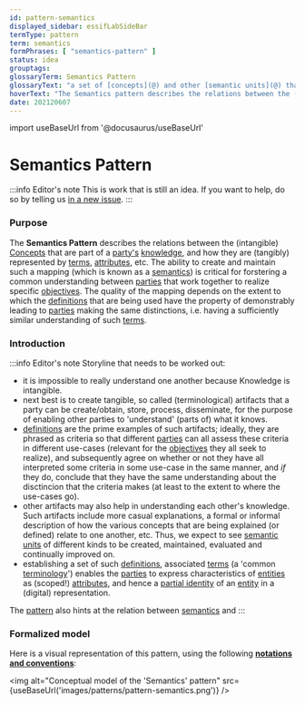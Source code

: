 ```yaml
---
id: pattern-semantics
displayed_sidebar: essifLabSideBar
termType: pattern
term: semantics
formPhrases: [ "semantics-pattern" ]
status: idea
grouptags:
glossaryTerm: Semantics Pattern
glossaryText: "a set of [concepts](@) and other [semantic units](@) that can be used to explain the relations between the (intangible) [concepts](@) (and other [semantic units](@)) that are part of a [party's](@) [knowledge](@), and how they are (tangibly) represented by [terms](@), [attributes](@), etc."
hoverText: "The Semantics pattern describes the relations between the (intangible) Concepts that are part of a Party's Knowledge, and how they are (tangibly) represented by Terms, Attributes, etc."
date: 202120607
---
```


import useBaseUrl from '@docusaurus/useBaseUrl'

# Semantics Pattern

:::info Editor's note
This is work that is still an idea. If you want to help, do so by telling us [in a new issue](https://github.com/essif-lab/framework/issues/new).
:::

### Purpose

The **Semantics Pattern** describes the relations between the (intangible) [Concepts](@) that are part of a [party's](@) [knowledge](@), and how they are (tangibly) represented by [terms](@), [attributes](@), etc. The ability to create and maintain such a mapping (which is known as a [semantics](@)) is critical for forstering a common understanding between [parties](@) that work together to realize specific [objectives](@). The quality of the mapping depends on the extent to which the [definitions](@) that are being used have the property of demonstrably leading to [parties](@) making the same distinctions, i.e. having a sufficiently similar understanding of such [terms](@).

### Introduction

:::info Editor's note
Storyline that needs to be worked out:
- it is impossible to really understand one another because Knowledge is intangible.
- next best is to create tangible, so called (terminological) artifacts that a party can be create/obtain, store, process, disseminate, for the purpose of enabling other parties to 'understand' (parts of) what it knows.
- [definitions](@) are the prime examples of such artifacts; ideally, they are phrased as criteria so that different [parties](@) can all assess these criteria in different use-cases (relevant for the [objectives](@) they all seek to realize), and subsequently agree on whether or not they have all interpreted some criteria in some use-case in the same manner, and _if_ they do, conclude that they have the same understanding about the disctincion that the criteria makes (at least to the extent to where the use-cases go).
- other artifacts may also help in understanding each other's knowledge. Such artifacts include more casual explanations, a formal or informal description of how the various concepts that are being explained (or defined) relate to one another, etc. Thus, we expect to see [semantic units](@) of different kinds to be created, maintained, evaluated and continually improved on.
- establishing a set of such [definitions](@), associated [terms](@) (a 'common [terminology](@)') enables the [parties](@) to express characteristics of [entities](@) as (scoped!) [attributes](@), and hence a [partial identity](@) of an [entity](@) in a (digital) representation.

The [pattern](@) also hints at the relation between [semantics](@) and
:::

### Formalized model

Here is a visual representation of this pattern, using the following **[notations and conventions](../notations-and-conventions#pattern-diagram-notations)**:

<img
  alt="Conceptual model of the 'Semantics' pattern"
  src={useBaseUrl('images/patterns/pattern-semantics.png')}
/>
